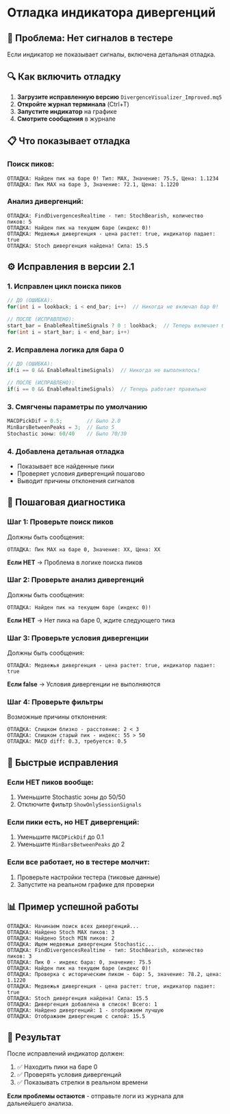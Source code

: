 # Отладка индикатора дивергенций

## 🚨 Проблема: Нет сигналов в тестере

Если индикатор не показывает сигналы, включена детальная отладка.

## 🔍 Как включить отладку

1. **Загрузите исправленную версию** `DivergenceVisualizer_Improved.mq5`
2. **Откройте журнал терминала** (Ctrl+T)
3. **Запустите индикатор** на графике
4. **Смотрите сообщения** в журнале

## 📋 Что показывает отладка

### Поиск пиков:
```
ОТЛАДКА: Найден пик на баре 0! Тип: MAX, Значение: 75.5, Цена: 1.1234
ОТЛАДКА: Пик MAX на баре 3, Значение: 72.1, Цена: 1.1220
```

### Анализ дивергенций:
```
ОТЛАДКА: FindDivergencesRealtime - тип: StochBearish, количество пиков: 5
ОТЛАДКА: Найден пик на текущем баре (индекс 0)!
ОТЛАДКА: Медвежья дивергенция - цена растет: true, индикатор падает: true
ОТЛАДКА: Stoch дивергенция найдена! Сила: 15.5
```

## ⚙️ Исправления в версии 2.1

### 1. **Исправлен цикл поиска пиков**
```cpp
// ДО (ОШИБКА):
for(int i = lookback; i < end_bar; i++)  // Никогда не включал бар 0!

// ПОСЛЕ (ИСПРАВЛЕНО):
start_bar = EnableRealtimeSignals ? 0 : lookback;  // Теперь включает бар 0
for(int i = start_bar; i < end_bar; i++)
```

### 2. **Исправлена логика для бара 0**
```cpp
// ДО (ОШИБКА):
if(i == 0 && EnableRealtimeSignals)  // Никогда не выполнялось!

// ПОСЛЕ (ИСПРАВЛЕНО):
if(i == 0 && EnableRealtimeSignals)  // Теперь работает правильно
```

### 3. **Смягчены параметры по умолчанию**
```cpp
MACDPickDif = 0.5;        // Было 2.0
MinBarsBetweenPeaks = 3;  // Было 5
Stochastic зоны: 60/40    // Было 70/30
```

### 4. **Добавлена детальная отладка**
- Показывает все найденные пики
- Проверяет условия дивергенций пошагово
- Выводит причины отклонения сигналов

## 🧪 Пошаговая диагностика

### Шаг 1: Проверьте поиск пиков
Должны быть сообщения:
```
ОТЛАДКА: Пик MAX на баре 0, Значение: XX, Цена: XX
```

**Если НЕТ** → Проблема в логике поиска пиков

### Шаг 2: Проверьте анализ дивергенций
Должны быть сообщения:
```
ОТЛАДКА: Найден пик на текущем баре (индекс 0)!
```

**Если НЕТ** → Нет пика на баре 0, ждите следующего тика

### Шаг 3: Проверьте условия дивергенции
Должны быть сообщения:
```
ОТЛАДКА: Медвежья дивергенция - цена растет: true, индикатор падает: true
```

**Если false** → Условия дивергенции не выполняются

### Шаг 4: Проверьте фильтры
Возможные причины отклонения:
```
ОТЛАДКА: Слишком близко - расстояние: 2 < 3
ОТЛАДКА: Слишком старый пик - индекс: 55 > 50
ОТЛАДКА: MACD diff: 0.3, требуется: 0.5
```

## 🔧 Быстрые исправления

### Если НЕТ пиков вообще:
1. Уменьшите Stochastic зоны до 50/50
2. Отключите фильтр `ShowOnlySessionSignals`

### Если пики есть, но НЕТ дивергенций:
1. Уменьшите `MACDPickDif` до 0.1
2. Уменьшите `MinBarsBetweenPeaks` до 2

### Если все работает, но в тестере молчит:
1. Проверьте настройки тестера (тиковые данные)
2. Запустите на реальном графике для проверки

## 📊 Пример успешной работы

```
ОТЛАДКА: Начинаем поиск всех дивергенций...
ОТЛАДКА: Найдено Stoch MAX пиков: 3
ОТЛАДКА: Найдено Stoch MIN пиков: 2
ОТЛАДКА: Ищем медвежьи дивергенции Stochastic...
ОТЛАДКА: FindDivergencesRealtime - тип: StochBearish, количество пиков: 3
ОТЛАДКА: Пик 0 - индекс бара: 0, значение: 75.5
ОТЛАДКА: Найден пик на текущем баре (индекс 0)!
ОТЛАДКА: Проверка с историческим пиком - бар: 5, значение: 78.2, цена: 1.1220
ОТЛАДКА: Медвежья дивергенция - цена растет: true, индикатор падает: true
ОТЛАДКА: Stoch дивергенция найдена! Сила: 15.5
ОТЛАДКА: Дивергенция добавлена в список! Всего: 1
ОТЛАДКА: Найдено дивергенций: 1 - отображаем лучшую
ОТЛАДКА: Отображаем дивергенцию с силой: 15.5
```

## 🎯 Результат

После исправлений индикатор должен:
1. ✅ Находить пики на баре 0
2. ✅ Проверять условия дивергенций
3. ✅ Показывать стрелки в реальном времени

**Если проблемы остаются** - отправьте логи из журнала для дальнейшего анализа. 